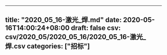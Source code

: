 
---
title: "2020_05_16-激光_焊.md"
date: 2020-05-16T14:00:24+08:00
draft: false
csv: csv/2020_05/2020_05_16/2020_05_16-激光_焊.csv
categories: ["招标"]
---
